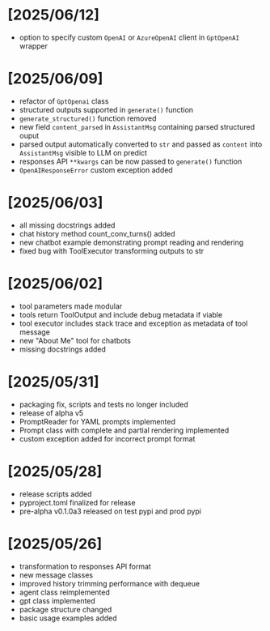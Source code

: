 # [2025/06/12]

- option to specify custom `OpenAI` or `AzureOpenAI` client in `GptOpenAI` wrapper

# [2025/06/09]

- refactor of `GptOpenai` class
- structured outputs supported in `generate()` function
- `generate_structured()` function removed
- new field `content_parsed` in `AssistantMsg` containing parsed structured ouput
- parsed output automatically converted to `str` and passed as `content` into `AssistantMsg` visible to LLM on predict
- responses API `**kwargs` can be now passed to `generate()` function
- `OpenAIResponseError` custom exception added

# [2025/06/03]

- all missing docstrings added
- chat history method count_conv_turns() added
- new chatbot example demonstrating prompt reading and rendering
- fixed bug with ToolExecutor transforming outputs to str

# [2025/06/02]

- tool parameters made modular
- tools return ToolOutput and include debug metadata if viable
- tool executor includes stack trace and exception as metadata of tool message
- new "About Me" tool for chatbots
- missing docstrings added

# [2025/05/31]

- packaging fix, scripts and tests no longer included
- release of alpha v5
- PromptReader for YAML prompts implemented
- Prompt class with complete and partial rendering implemented
- custom exception added for incorrect prompt format

# [2025/05/28]

- release scripts added
- pyproject.toml finalized for release
- pre-alpha v0.1.0a3 released on test pypi and prod pypi

# [2025/05/26]

- transformation to responses API format
- new message classes
- improved history trimming performance with dequeue
- agent class reimplemented
- gpt class implemented
- package structure changed
- basic usage examples added
